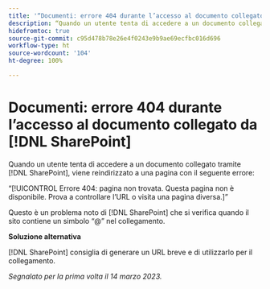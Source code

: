 ```yaml
---
title: '“Documenti: errore 404 durante l’accesso al documento collegato da SharePoint”'
description: “Quando un utente tenta di accedere a un documento collegato tramite SharePoint, viene reindirizzato a una pagina con un errore 404.”
hidefromtoc: true
source-git-commit: c95d478b78e26e4f0243e9b9ae69ecfbc016d696
workflow-type: ht
source-wordcount: '104'
ht-degree: 100%

---
```



# Documenti: errore 404 durante l’accesso al documento collegato da [!DNL SharePoint]

<!--This issue is on the WF and WFP TOCs-->

Quando un utente tenta di accedere a un documento collegato tramite [!DNL SharePoint], viene reindirizzato a una pagina con il seguente errore:

“[!UICONTROL Errore 404: pagina non trovata. Questa pagina non è disponibile. Prova a controllare l’URL o visita una pagina diversa.]”

Questo è un problema noto di [!DNL SharePoint] che si verifica quando il sito contiene un simbolo “@” nel collegamento.

**Soluzione alternativa**

[!DNL SharePoint] consiglia di generare un URL breve e di utilizzarlo per il collegamento.

_Segnalato per la prima volta il 14 marzo 2023._

